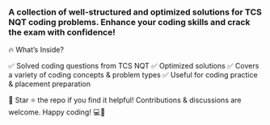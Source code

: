 ### A collection of well-structured and optimized solutions for TCS NQT coding problems. Enhance your coding skills and crack the exam with confidence!

🔥 What’s Inside?

✅ Solved coding questions from TCS NQT
✅ Optimized solutions 
✅ Covers a variety of coding concepts & problem types
✅ Useful for coding practice & placement preparation

📌 Star ⭐ the repo if you find it helpful! Contributions & discussions are welcome. Happy coding! 💻🚀
